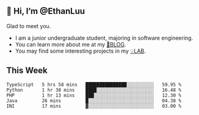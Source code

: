 ## 👋 Hi, I’m @EthanLuu

Glad to meet you.

- I am a junior undergraduate student, majoring in software engineering.
- You can learn more about me at my [📝BLOG](https://blog.ethanloo.top).
- You may find some interesting projects in my [💡LAB](https://lab.ethanloo.top).

## This Week
<!--START_SECTION:waka-->
```text
TypeScript   5 hrs 58 mins   ███████████████░░░░░░░░░░   59.95 % 
Python       1 hr 38 mins    ████░░░░░░░░░░░░░░░░░░░░░   16.48 % 
PHP          1 hr 13 mins    ███░░░░░░░░░░░░░░░░░░░░░░   12.30 % 
Java         26 mins         █░░░░░░░░░░░░░░░░░░░░░░░░   04.38 % 
INI          17 mins         ▓░░░░░░░░░░░░░░░░░░░░░░░░   03.00 % 
```
<!--END_SECTION:waka-->
